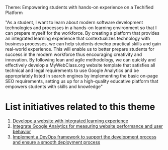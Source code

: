 Theme: Empowering students with hands-on experience on a Techified Platform

"As a student, I want to learn about modern software development technologies and processes in a hands-on learning environment so that I can prepare myself for the workforce. By creating a platform that provides an integrated learning experience that contextualizes technology with business processes, we can help students develop practical skills and gain real-world experience. This will enable us to better prepare students for success in the modern workforce thus encouraging creativity and innovation. By following lean and agile methodology, we can quickly and effectively develop a MyWebClass.org website template that satisfies all technical and legal requirements to use Google Analytics and be appropriately listed in search engines by implementing the basic on-page SEO requirements, setting us up for a high-quality educative platform that empowers students with skills and knowledge"


# List initiatives related to this theme
1. [Develope a website with integrated learning experience](mywebclass-agile-docs/documentation/templates/theme/initiatives/initiative_template.md)
2. [Integrate Google Analytics for measuring website performance and user behavior](mywebclass-agile-docs/documentation/templates/theme/initiatives/initiative_template.md)
3. [Implement a DevOps framework to support the development process and ensure a smooth deployment process](mywebclass-agile-docs/documentation/templates/theme/initiatives/initiative_template.md)

